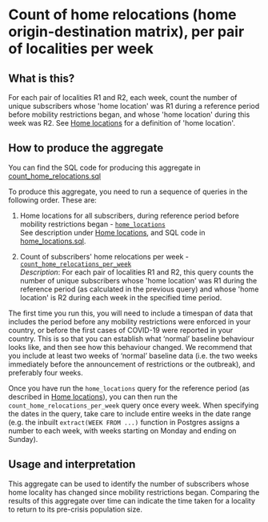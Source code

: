 # Count of home relocations (home origin-destination matrix), per pair of localities per week

## What is this?

For each pair of localities R1 and R2, each week, count the number of unique subscribers whose 'home location' was R1 during a reference period before mobility restrictions began, and whose 'home location' during this week was R2. See [Home locations](home_locations.md) for a definition of 'home location'.

## How to produce the aggregate

You can find the SQL code for producing this aggregate in [count_home_relocations.sql](count_home_relocations.sql)

To produce this aggregate, you need to run a sequence of queries in the following order. These are:

1. Home locations for all subscribers, during reference period before mobility restrictions began - [`home_locations`](home_locations.sql#L8-L47)  
    See description under [Home locations](home_locations.md), and SQL code in [home_locations.sql](home_locations.sql).

2. Count of subscribers' home relocations per week - [`count_home_relocations_per_week`](count_home_relocations.sql#L5-L59)  
    *Description*: For each pair of localities R1 and R2, this query counts the number of unique subscribers whose 'home location' was R1 during the reference period (as calculated in the previous query) and whose 'home location' is R2 during each week in the specified time period.

The first time you run this, you will need to include a timespan of data that includes the period before any mobility restrictions were enforced in your country, or before the first cases of COVID-19 were reported in your country. This is so that you can establish what ‘normal’ baseline behaviour looks like, and then see how this behaviour changed. We recommend that you include at least two weeks of ‘normal’ baseline data (i.e. the two weeks immediately before the announcement of restrictions or the outbreak), and preferably four weeks.

Once you have run the `home_locations` query for the reference period (as described in [Home locations](home_locations.md)), you can then run the `count_home_relocations_per_week` query once every week. When specifying the dates in the query, take care to include entire weeks in the date range (e.g. the inbuilt `extract(WEEK FROM ...)` function in Postgres assigns a number to each week, with weeks starting on Monday and ending on Sunday).

## Usage and interpretation

This aggregate can be used to identify the number of subscribers whose home locality has changed since mobility restrictions began. Comparing the results of this aggregate over time can indicate the time taken for a locality to return to its pre-crisis population size.